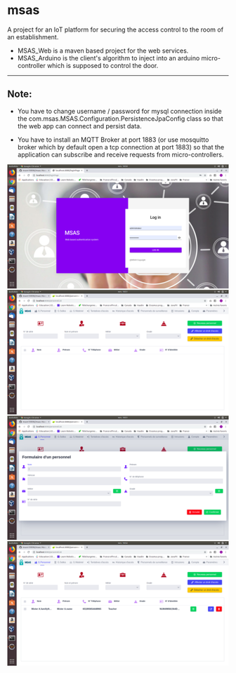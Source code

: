 # msas
A project for an IoT platform for securing the access control to the room of an establishment.
  * MSAS_Web is a maven based project for the web services.
* MSAS_Arduino is the client's algorithm to inject into an arduino micro-controller which is supposed to control the door.

-----
Note: 
-----

* You have to change username / password for mysql connection inside the com.msas.MSAS.Configuration.PersistenceJpaConfig class so that the web app can connect and persist data.

* You have to install an MQTT Broker at port 1883 (or use mosquitto broker which by default open a tcp connection at port 1883) so that the application can subscribe and receive requests from micro-controllers.

![1](https://github.com/mssm199996/msas/blob/master/Capture%20d%E2%80%99%C3%A9cran%20de%202019-07-26%2018-50-51.png)
![2](https://github.com/mssm199996/msas/blob/master/Capture%20d%E2%80%99%C3%A9cran%20de%202019-07-26%2018-51-07.png)
![3](https://github.com/mssm199996/msas/blob/master/Capture%20d%E2%80%99%C3%A9cran%20de%202019-07-26%2018-51-12.png)
![4](https://github.com/mssm199996/msas/blob/master/Capture%20d%E2%80%99%C3%A9cran%20de%202019-07-26%2018-52-17.png)
